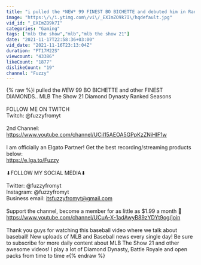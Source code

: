 ```yaml
---
title: "i pulled the *NEW* 99 FINEST BO BICHETTE and debuted him in Ranked Seasons.. MLB The Show 21"
image: "https:\/\/i.ytimg.com\/vi\/_EXImZO9k7I\/hqdefault.jpg"
vid_id: "_EXImZO9k7I"
categories: "Gaming"
tags: ["mlb the show","mlb","mlb the show 21"]
date: "2021-11-17T22:58:36+03:00"
vid_date: "2021-11-16T23:13:04Z"
duration: "PT17M22S"
viewcount: "43386"
likeCount: "1877"
dislikeCount: "19"
channel: "Fuzzy"
---
```

{% raw %}i pulled the *NEW* 99 BO BICHETTE and other FINEST DIAMONDS.. MLB The Show 21 Diamond Dynasty Ranked Seasons<br /><br />FOLLOW ME ON TWITCH <br />Twitch: @fuzzyfromyt<br /><br />2nd Channel: <a rel="nofollow" target="blank" href="https://www.youtube.com/channel/UCiI15AEOA5GPpKzZNiHIF1w">https://www.youtube.com/channel/UCiI15AEOA5GPpKzZNiHIF1w</a><br /><br />I am officially an Elgato Partner! Get the best recording/streaming products below:<br /><a rel="nofollow" target="blank" href="https://e.lga.to/Fuzzy">https://e.lga.to/Fuzzy</a><br /><br />⬇FOLLOW MY SOCIAL MEDIA⬇<br /><br />Twitter: @fuzzyfromyt<br />Instagram: @fuzzyfromyt<br />Business email: itsfuzzyfromyt@gmail.com<br /><br />Support the channel, become a member for as little as $1.99 a month 💙<br /><a rel="nofollow" target="blank" href="https://www.youtube.com/channel/UCuA-X-1adAwyB89zYDYt9og/join">https://www.youtube.com/channel/UCuA-X-1adAwyB89zYDYt9og/join</a><br /><br />Thank you guys for watching this baseball video where we talk about baseball! New uploads of MLB and Baseball news every single day! Be sure to subscribe for more daily content about MLB The Show 21 and other awesome videos! I play a lot of Diamond Dynasty, Battle Royale and open packs from time to time ✊{% endraw %}
